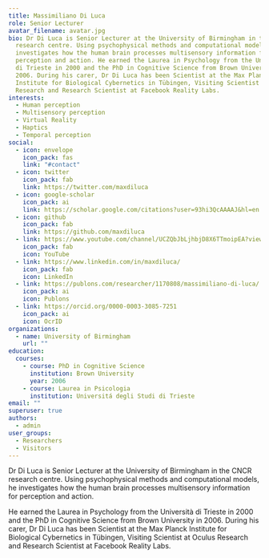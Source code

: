 ```yaml
---
title: Massimiliano Di Luca
role: Senior Lecturer
avatar_filename: avatar.jpg
bio: Dr Di Luca is Senior Lecturer at the University of Birmingham in the CNCR
  research centre. Using psychophysical methods and computational models, he
  investigates how the human brain processes multisensory information for
  perception and action. He earned the Laurea in Psychology from the Università
  di Trieste in 2000 and the PhD in Cognitive Science from Brown University in
  2006. During his carer, Dr Di Luca has been Scientist at the Max Planck
  Institute for Biological Cybernetics in Tübingen, Visiting Scientist at Oculus
  Research and Research Scientist at Facebook Reality Labs.
interests:
  - Human perception
  - Multisensory perception
  - Virtual Reality
  - Haptics
  - Temporal perception
social:
  - icon: envelope
    icon_pack: fas
    link: "#contact"
  - icon: twitter
    icon_pack: fab
    link: https://twitter.com/maxdiluca
  - icon: google-scholar
    icon_pack: ai
    link: https://scholar.google.com/citations?user=93hi3QcAAAAJ&hl=en
  - icon: github
    icon_pack: fab
    link: https://github.com/maxdiluca
  - link: https://www.youtube.com/channel/UCZQbJbLjhbjD8X6TTmoipEA?view_as=subscriber
    icon_pack: fab
    icon: YouTube
  - link: https://www.linkedin.com/in/maxdiluca/
    icon_pack: fab
    icon: LinkedIn
  - link: https://publons.com/researcher/1170808/massimiliano-di-luca/
    icon_pack: ai
    icon: Publons
  - link: https://orcid.org/0000-0003-3085-7251
    icon_pack: ai
    icon: OcrID
organizations:
  - name: University of Birmingham
    url: ""
education:
  courses:
    - course: PhD in Cognitive Science
      institution: Brown University
      year: 2006
    - course: Laurea in Psicologia
      institution: Universitá degli Studi di Trieste
email: ""
superuser: true
authors:
  - admin
user_groups:
  - Researchers
  - Visitors
---
```

Dr Di Luca is Senior Lecturer at the University of Birmingham in the CNCR research centre. Using psychophysical methods and computational models, he investigates how the human brain processes multisensory information for perception and action.


He earned the Laurea in Psychology from the Università di Trieste in 2000 and the PhD in Cognitive Science from Brown University in 2006. During his carer, Dr Di Luca has been Scientist at the Max Planck Institute for Biological Cybernetics in Tübingen, Visiting Scientist at Oculus Research and Research Scientist at Facebook Reality Labs.